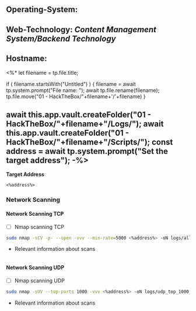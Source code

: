 **Operating-System:**
- 
**Web-Technology:**
_Content Management System/Backend Technology_
- 
**Hostname:**
- 
<%* 
let filename = tp.file.title;

if ( filename.startsWith("Untitled") ) {
  filename = await tp.system.prompt("File name: ");
  await tp.file.rename(filename);
  tp.file.move("01 - HackTheBox/"+filename+'/'+filename)
} 

await this.app.vault.createFolder("01 - HackTheBox/"+filename+"/Logs/");
await this.app.vault.createFolder("01 - HackTheBox/"+filename+"/Scripts/");
const address = await tp.system.prompt("Set the target address");
-%>
---
**Target Address**
```
<%address%>
```
### Network Scanning
#### Network Scanning TCP
- [ ] Nmap scanning TCP
```bash
sudo nmap -sCV -p- --open -vvv --min-rate=5000 <%address%> -oN logs/all_ports_tcp.nmap
```
- Relevant information about scans
```

```
#### Network Scanning UDP
- [ ] Nmap scanning UDP
```bash
sudo nmap -sUV --top-ports 1000 -vvv <%address%> -oN logs/udp_top_1000_ports.nmap
```
- Relevant information about scans
```

```